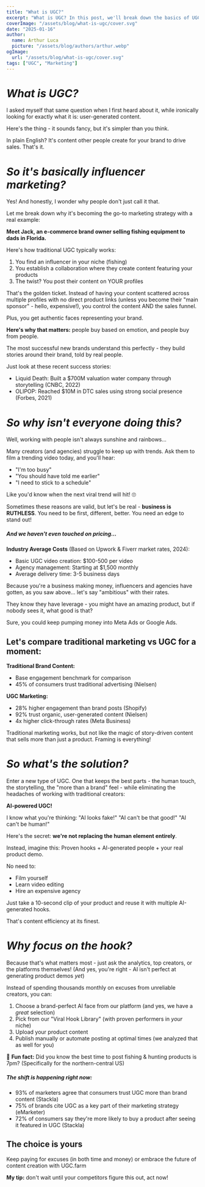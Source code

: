 ```yaml
---
title: "What is UGC?"
excerpt: "What is UGC? In this post, we'll break down the basics of UGC, how it works, and why it's becoming the go-to marketing strategy for brands."
coverImage: "/assets/blog/what-is-ugc/cover.svg"
date: "2025-01-16"
author:
  name: Arthur Luca
  picture: "/assets/blog/authors/arthur.webp"
ogImage:
  url: "/assets/blog/what-is-ugc/cover.svg"
tags: ["UGC", "Marketing"]
---
```


# *What is UGC?*

I asked myself that same question when I first heard about it, while ironically looking for exactly what it is: user-generated content.

Here's the thing - it sounds fancy, but it's simpler than you think. 

In plain English? It's content other people create for your brand to drive sales. That's it.

# *So it's basically influencer marketing?*

Yes! And honestly, I wonder why people don't just call it that.

Let me break down why it's becoming the go-to marketing strategy with a real example:

**Meet Jack, an e-commerce brand owner selling fishing equipment to dads in Florida.**

Here's how traditional UGC typically works:
1. You find an influencer in your niche (fishing)
2. You establish a collaboration where they create content featuring your products
3. The twist? You post their content on YOUR profiles

That's the golden ticket. Instead of having your content scattered across multiple profiles with no direct product links (unless you become their "main sponsor" - hello, expensive!), you control the content AND the sales funnel.

Plus, you get authentic faces representing your brand. 

**Here's why that matters:** people buy based on emotion, and people buy from people. 

The most successful new brands understand this perfectly - they build stories around their brand, told by real people.

Just look at these recent success stories:
- Liquid Death: Built a $700M valuation water company through storytelling (CNBC, 2022)
- OLIPOP: Reached $10M in DTC sales using strong social presence (Forbes, 2021)

# *So why isn't everyone doing this?*

Well, working with people isn't always sunshine and rainbows...

Many creators (and agencies) struggle to keep up with trends. Ask them to film a trending video today, and you'll hear:
- "I'm too busy"
- "You should have told me earlier"
- "I need to stick to a schedule"

Like you'd know when the next viral trend will hit! 🙄

Sometimes these reasons are valid, but let's be real - **business is RUTHLESS**. You need to be first, different, better. You need an edge to stand out!

##### And we haven't even touched on pricing...

**Industry Average Costs** (Based on Upwork & Fiverr market rates, 2024):
- Basic UGC video creation: $100-500 per video
- Agency management: Starting at $1,500 monthly
- Average delivery time: 3-5 business days

Because you're a business making money, influencers and agencies have gotten, as you saw above... let's say "ambitious" with their rates.

They know they have leverage - you might have an amazing product, but if nobody sees it, what good is that?

Sure, you could keep pumping money into Meta Ads or Google Ads.

## Let's compare traditional marketing vs UGC for a moment:

**Traditional Brand Content:**
- Base engagement benchmark for comparison
- 45% of consumers trust traditional advertising (Nielsen)

**UGC Marketing:**
- 28% higher engagement than brand posts (Shopify)
- 92% trust organic, user-generated content (Nielsen)
- 4x higher click-through rates (Meta Business)

Traditional marketing works, but not like the magic of story-driven content that sells more than just a product. Framing is everything!

# *So what's the solution?*

Enter a new type of UGC. One that keeps the best parts - the human touch, the storytelling, the "more than a brand" feel - while eliminating the headaches of working with traditional creators:

**AI-powered UGC!** 

I know what you're thinking:
"AI looks fake!"
"AI can't be that good!"
"AI can't be human!"

Here's the secret: **we're not replacing the human element entirely**.

Instead, imagine this:
Proven hooks + AI-generated people + your real product demo.

No need to:
- Film yourself
- Learn video editing
- Hire an expensive agency

Just take a 10-second clip of your product and reuse it with multiple AI-generated hooks.

That's content efficiency at its finest.

# *Why focus on the hook?*

Because that's what matters most - just ask the analytics, top creators, or the platforms themselves! (And yes, you're right - AI isn't perfect at generating product demos *yet*)

Instead of spending thousands monthly on excuses from unreliable creators, you can:
1. Choose a brand-perfect AI face from our platform (and yes, we have a *great* selection)
2. Pick from our "Viral Hook Library" (with proven performers in *your* niche)
3. Upload your product content
4. Publish manually or automate posting at optimal times (we analyzed that as well for you)

💭 **Fun fact:** Did you know the best time to post fishing & hunting products is 7pm? (Specifically for the northern-central US)

##### The shift is happening right now:
- 93% of marketers agree that consumers trust UGC more than brand content (Stackla)
- 75% of brands cite UGC as a key part of their marketing strategy (eMarketer)
- 72% of consumers say they're more likely to buy a product after seeing it featured in UGC (Stackla)

## The choice is yours

Keep paying for excuses (in both time and money) or embrace the future of content creation with UGC.farm

**My tip:** don't wait until your competitors figure this out, act now!